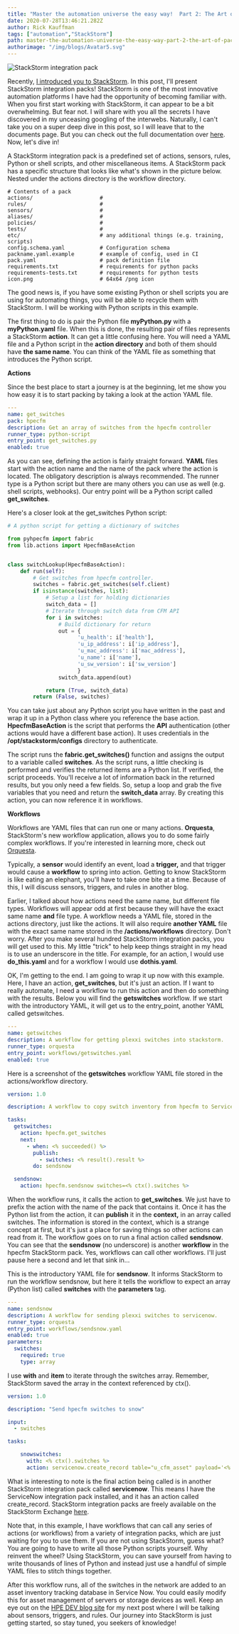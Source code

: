 ```yaml
---
title: "Master the automation universe the easy way!  Part 2: The Art of Packing! "
date: 2020-07-28T13:46:21.282Z
author: Rick Kauffman 
tags: ["automation","StackStorm"]
path: master-the-automation-universe-the-easy-way-part-2-the-art-of-packing
authorimage: "/img/blogs/Avatar5.svg"
---
```

![StackStorm integration pack](https://hpe-developer-portal.s3.amazonaws.com/uploads/media/2020/7/stackstorm-part2-1-1595944683785.png)

Recently, [I introduced you to StackStorm](https://developer.hpe.com/blog/master-the-automation-universe-the-easy-way-part-1-introduction-to-stack). In this post, I'll present StackStorm integration packs! StackStorm is one of the most innovative automation platforms I have had the opportunity of becoming familiar with. When you first start working with StackStorm, it can appear to be a bit overwhelming. But fear not. I will share with you all the secrets I have discovered in my unceasing googling of the interwebs. Naturally, I can't take you on a super deep dive in this post, so I will leave that to the documents page. But you can check out the full documentation over [here](https://docs.stackstorm.com/packs.html). Now, let's dive in!

A StackStorm integration pack is a predefined set of actions, sensors, rules, Python or shell scripts, and other miscellaneous items. A StackStorm pack has a specific structure that looks like what's shown in the picture below. Nested under the actions directory is the workflow directory.

```
# Contents of a pack
actions/                     #
rules/                       #
sensors/                     #
aliases/                     #
policies/                    #
tests/                       #
etc/                         # any additional things (e.g. training, scripts)
config.schema.yaml           # Configuration schema
packname.yaml.example        # example of config, used in CI
pack.yaml                    # pack definition file
requirements.txt             # requirements for python packs
requirements-tests.txt       # requirements for python tests
icon.png                     # 64x64 /png icon                        
```
The good news is, if you have some existing Python or shell scripts you are using for automating things, you will be able to recycle them with StackStorm. I will be working with Python scripts in this example. 

The first thing to do is pair the Python file **myPython.py** with a **myPython.yaml** file. When this is done, the resulting pair of files represents a StackStorm **action**. It can get a little confusing here. You will need a YAML file and a Python script in the **action directory** and both of them should have **the same name**. You can think of the YAML file as something that introduces the Python script.

**Actions**

Since the best place to start a journey is at the beginning, let me show you how easy it is to start packing by taking a look at the action YAML file.


```yaml
---
name: get_switches
pack: hpecfm
description: Get an array of switches from the hpecfm controller
runner_type: python-script
entry_point: get_switches.py
enabled: true
```

As you can see, defining the action is fairly straight forward. **YAML** files start with the action name and the name of the pack where the action is located. The obligatory description is always recommended. The runner type is a Python script but there are many others you can use as well (e.g. shell scripts, webhooks). Our entry point will be a Python script called **get\_switches**.

Here's a closer look at the get\_switches Python script:


```python
# A python script for getting a dictionary of switches

from pyhpecfm import fabric
from lib.actions import HpecfmBaseAction


class switchLookup(HpecfmBaseAction):
    def run(self):
        # Get switches from hpecfm controller.
        switches = fabric.get_switches(self.client)
        if isinstance(switches, list):
            # Setup a list for holding dictionaries
            switch_data = []
            # Iterate through switch data from CFM API
            for i in switches:
                # Build dictionary for return
                out = {
                      'u_health': i['health'],
                      'u_ip_address': i['ip_address'],
                      'u_mac_address': i['mac_address'],
                      'u_name': i['name'],
                      'u_sw_version': i['sw_version']
                      }
                switch_data.append(out)

            return (True, switch_data)
        return (False, switches)
```

You can take just about any Python script you have written in the past and wrap it up in a Python class where you reference the base action. **HpecfmBaseAction** is the script that performs the **API** authentication (other actions would have a different base action). It uses credentials in the **/opt/stackstorm/configs** directory to authenticate.

The script runs the **fabric.get\_switches()** function and assigns the output to a variable called **switches**. As the script runs, a little checking is performed and verifies the returned items are a Python list. If verified, the script proceeds. You'll receive a lot of information back in the returned results, but you only need a few fields. So, setup a loop and grab the five variables that you need and return the **switch\_data** array. By creating this action, you can now reference it in workflows.

**Workflows**

Workflows are YAML files that can run one or many actions. **Orquesta**, StackStorm's new workflow application, allows you to do some fairly complex workflows. If you're interested in learning more, check out [Orquesta](https://docs.stackstorm.com/orquesta/index.html).

Typically, a **sensor** would identify an event, load a **trigger,** and that trigger would cause a **workflow** to spring into action. Getting to know StackStorm is like eating an elephant, you'll have to take one bite at a time. Because of this, I will discuss sensors, triggers, and rules in another blog.

Earlier, I talked about how actions need the same name, but different file types. Workflows will appear odd at first because they will have the exact same name **and** file type. A workflow needs a YAML file, stored in the actions directory, just like the actions. It will also require **another YAML** file with the exact same name stored in the **/actions/workflows** directory. Don't worry. After you make several hundred StackStorm integration packs, you will get used to this. My little "trick" to help keep things straight in my head is to use an underscore in the title. For example, for an action, I would use **do\_this.yaml** and for a workflow I would use **dothis.yaml**.

OK, I'm getting to the end. I am going to wrap it up now with this example. Here, I have an action, **get\_switches**, but it's just an action. If I want to really automate, I need a workflow to run this action and then do something with the results. Below you will find the **getswitches** workflow. If we start with the introductory YAML, it will get us to the entry\_point, another YAML called getswitches.


```yaml
---
name: getswitches
description: A workflow for getting plexxi switches into stackstorm.
runner_type: orquesta
entry_point: workflows/getswitches.yaml
enabled: true
```

Here is a screenshot of the **getswitches** workflow YAML file stored in the actions/workflow directory.


```yaml
version: 1.0

description: A workflow to copy switch inventory from hpecfm to ServiceNow.

tasks:
  getswitches:
    action: hpecfm.get_switches
    next:
      - when: <% succeeded() %>
        publish:
          - switches: <% result().result %>
        do: sendsnow

  sendsnow:
    action: hpecfm.sendsnow switches=<% ctx().switches %>
```

When the workflow runs, it calls the action to **get\_switches**. We just have to prefix the action with the name of the pack that contains it. Once it has the Python list from the action, it can **publish** it in the **context,** in an array called switches. The information is stored in the context, which is a strange concept at first, but it's just a place for saving things so other actions can read from it. The workflow goes on to run a final action called **sendsnow**. You can see that the **sendsnow** (no underscore) is another **workflow** in the hpecfm StackStorm pack. Yes, workflows can call other workflows. I'll just pause here a second and let that sink in…

This is the introductory YAML file for **sendsnow**. It informs StackStorm to run the workflow sendsnow, but here it tells the workflow to expect an array (Python list) called **switches** with the **parameters** tag.


```yaml
---
name: sendsnow
description: A workflow for sending plexxi switches to servicenow.
runner_type: orquesta
entry_point: workflows/sendsnow.yaml
enabled: true
parameters:
  switches:
    required: true
    type: array
```

I use **with** and **item** to iterate through the switches array. Remember, StackStorm saved the array in the context referenced by ctx().


```yaml
version: 1.0

description: "Send hpecfm switches to snow"

input:
  - switches

tasks:

    snowswitches:
      with: <% ctx().switches %>
      action: servicenow.create_record table="u_cfm_asset" payload='<% item() %>'
```

What is interesting to note is the final action being called is in another StackStorm integration pack called **servicenow**. This means I have the ServiceNow integration pack installed, and it has an action called create\_record. StackStorm integration packs are freely available on the StackStorm Exchange [here](https://exchange.stackstorm.org/).

Note that, in this example, I have workflows that can call any series of actions (or workflows) from a variety of integration packs, which are just waiting for you to use them. If you are not using StackStorm, guess what? You are going to have to write all those Python scripts yourself. Why reinvent the wheel? Using StackStorm, you can save yourself from having to write thousands of lines of Python and instead just use a handful of simple YAML files to stitch things together.

After this workflow runs, all of the switches in the network are added to an asset inventory tracking database in Service Now. You could easily modify this for asset management of servers or storage devices as well. Keep an eye out on the [HPE DEV blog site](https://developer.hpe.com/blog) for my next post where I will be talking about sensors, triggers, and rules. Our journey into StackStorm is just getting started, so stay tuned, you seekers of knowledge!